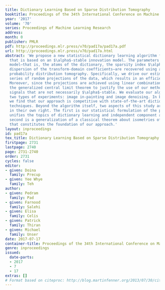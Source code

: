 ```yaml
---
title: Dictionary Learning Based on Sparse Distribution Tomography
booktitle: Proceedings of the 34th International Conference on Machine Learning
year: '2017'
volume: '70'
series: Proceedings of Machine Learning Research
address: 
month: 0
publisher: PMLR
pdf: http://proceedings.mlr.press/v70/pad17a/pad17a.pdf
url: http://proceedings.mlr.press/v70/pad17a.html
abstract: 'We propose a new statistical dictionary learning algorithm for sparse signals
  that is based on an $\alpha$-stable innovation model. The parameters of the underlying
  model—that is, the atoms of the dictionary, the sparsity index $\alpha$ and the
  dispersion of the transform-domain coefficients—are recovered using a new type of
  probability distribution tomography. Specifically, we drive our estimator with a
  series of random projections of the data, which results in an efficient algorithm.
  Moreover, since the projections are achieved using linear combinations, we can invoke
  the generalized central limit theorem to justify the use of our method for sparse
  signals that are not necessarily $\alpha$-stable. We evaluate our algorithm by performing
  two types of experiments: image in-painting and image denoising. In both cases,
  we find that our approach is competitive with state-of-the-art dictionary learning
  techniques. Beyond the algorithm itself, two aspects of this study are interesting
  in their own right. The first is our statistical formulation of the problem, which
  unifies the topics of dictionary learning and independent component analysis. The
  second is a generalization of a classical theorem about isometries of $\ell_p$-norms
  that constitutes the foundation of our approach.'
layout: inproceedings
id: pad17a
tex_title: Dictionary Learning Based on Sparse Distribution Tomography
firstpage: 2731
lastpage: 2740
page: 2731-2740
order: 2731
cycles: false
editor:
- given: Doina
  family: Precup
- given: Yee Whye
  family: Teh
author:
- given: Pedram
  family: Pad
- given: Farnood
  family: Salehi
- given: Elisa
  family: Celis
- given: Patrick
  family: Thiran
- given: Michael
  family: Unser
date: 2017-07-17
container-title: Proceedings of the 34th International Conference on Machine Learning
genre: inproceedings
issued:
  date-parts:
  - 2017
  - 7
  - 17
extras: []
# Format based on citeproc: http://blog.martinfenner.org/2013/07/30/citeproc-yaml-for-bibliographies/
---
```

